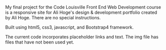 My final project for the Code Louisville Front End Web Development course is a responsive site for Ali Hoge's design & development portfolio created by Ali Hoge. There are no special instructions.

Built using html5, css3, javascript, and Bootstrap4 framework.


The current code incorporates placeholder links and text. The img file has files that have not been used yet.